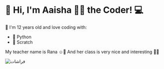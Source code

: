 # 👋 Hi, I'm Aaisha 💙✨ the Coder! 💻

🌟 I'm 12 years old and love coding with:
- 🐍 Python
- 🧱 Scratch

My teacher name is Rana ☺️💝
And her class is very nice and interesting 🥰✨

![فراشات](https://github.com/salah123/profile/blob/main/butterfly.png?raw=true)
